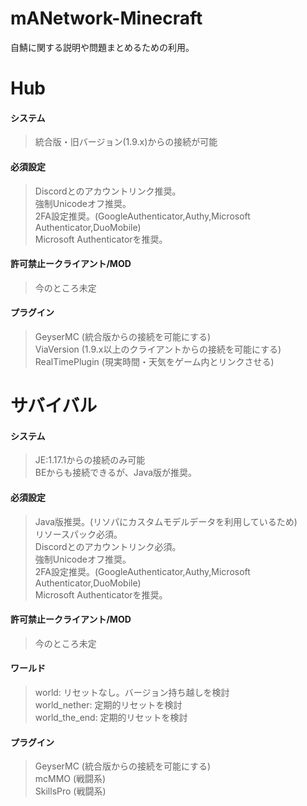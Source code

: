 # mANetwork-Minecraft<br>
自鯖に関する説明や問題まとめるための利用。
<br>
# Hub<br>
#### システム<br>
>統合版・旧バージョン(1.9.x)からの接続が可能<br>

#### 必須設定<br>
>Discordとのアカウントリンク推奨。<br>
>強制Unicodeオフ推奨。<br>
>2FA設定推奨。(GoogleAuthenticator,Authy,Microsoft Authenticator,DuoMobile)<br>
>Microsoft Authenticatorを推奨。<br>

#### 許可禁止ークライアント/MOD<br>

>今のところ未定<br>

#### プラグイン<br>

>GeyserMC (統合版からの接続を可能にする)<br>
>ViaVersion (1.9.x以上のクライアントからの接続を可能にする)<br>
>RealTimePlugin (現実時間・天気をゲーム内とリンクさせる)<br>

# サバイバル<br>
#### システム<br>
>JE:1.17.1からの接続のみ可能<br>
>BEからも接続できるが、Java版が推奨。<br>

#### 必須設定<br>
>Java版推奨。(リソパにカスタムモデルデータを利用しているため)<br>
>リソースパック必須。<br>
>Discordとのアカウントリンク必須。<br>
>強制Unicodeオフ推奨。<br>
>2FA設定推奨。(GoogleAuthenticator,Authy,Microsoft Authenticator,DuoMobile)<br>
>Microsoft Authenticatorを推奨。<br>

#### 許可禁止ークライアント/MOD<br>

>今のところ未定<br>

#### ワールド<br>
>world: リセットなし。バージョン持ち越しを検討<br>
>world_nether: 定期的リセットを検討<br>
>world_the_end: 定期的リセットを検討<br>

#### プラグイン<br>
>GeyserMC (統合版からの接続を可能にする)<br>
>mcMMO (戦闘系)<br>
>SkillsPro (戦闘系)<br>
